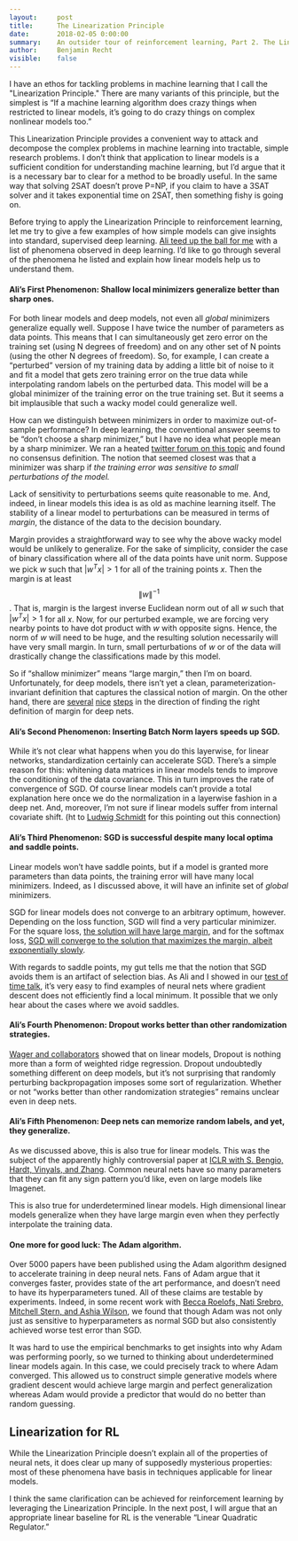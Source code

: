 ```yaml
---
layout:     post
title:      The Linearization Principle
date:       2018-02-05 0:00:00
summary:    An outsider tour of reinforcement learning, Part 2. The Linearization Principle.
author:     Benjamin Recht
visible:    false
---
```


I have an ethos for tackling problems in machine learning that I call the "Linearization Principle." There are many variants of this principle, but the simplest is “If a machine learning algorithm does crazy things when restricted to linear models, it’s going to do crazy things on complex nonlinear models too.”

This Linearization Principle provides a convenient way to attack and decompose the complex problems in machine learning into tractable, simple research problems. I don’t think that application to linear models is a sufficient condition for understanding machine learning, but I’d argue that it is a necessary bar to clear for a method to be broadly useful. In the same way that solving 2SAT doesn’t prove P=NP, if you claim to have a 3SAT solver and it takes exponential time on 2SAT, then something fishy is going on.

Before trying to apply the Linearization Principle to reinforcement learning, let me try to give a few examples of how simple models can give insights into standard, supervised deep learning. [Ali teed up the ball for me](http://www.argmin.net/2018/01/25/optics/) with a list of phenomena observed in deep learning. I’d like to go through several of the phenomena he listed and explain how linear models help us to understand them.

#### Ali’s First Phenomenon: Shallow local minimizers generalize better than sharp ones.

For both linear models and deep models, not even all _global_ minimizers generalize equally well. Suppose I have twice the number of parameters as data points.  This means that I can simultaneously get zero error on the training set (using N degrees of freedom) and on any other set of N points (using the other N degrees of freedom). So, for example, I can create a “perturbed” version of my training data by adding a little bit of noise to it and fit a model that gets zero training error on the true data while interpolating random labels on the perturbed data. This model will be a global minimizer of the training error on the true training set. But it seems a bit implausible that such a wacky model could generalize well.

How can we distinguish between minimizers in order to maximize out-of-sample performance? In deep learning, the conventional answer seems to be “don’t choose a sharp minimizer,” but I have no idea what people mean by a sharp minimizer. We ran a heated [twitter forum on this topic](https://twitter.com/beenwrekt/status/941005520420225025) and found no consensus definition. The notion that seemed closest was that a minimizer was sharp if _the training error was sensitive to small perturbations of the model._

Lack of sensitivity to perturbations seems quite reasonable to me. And, indeed, in linear models this idea is as old as machine learning itself. The stability of a linear model to perturbations can be measured in terms of  _margin_, the distance of the data to the decision boundary.

Margin provides a straightforward way to see why the above wacky model would be unlikely to generalize.  For the sake of simplicity, consider the case of binary classification where all of the data points have unit norm. Suppose we pick $w$ such that $\vert w^Tx\vert>1$ for all of the training points $x$. Then the margin is at least $$\|w\|^{-1}$$. That is, margin is the largest inverse Euclidean norm out of all $w$ such that $\vert w^Tx\vert>1$ for all $x$. Now, for our perturbed example, we are forcing very nearby points to have dot product with $w$ with opposite signs. Hence, the norm of $w$ will need to be huge, and the resulting solution necessarily will have very small margin. In turn, small perturbations of $w$ or of the data will drastically change the classifications made by this model.

So if “shallow minimizer” means “large margin,” then I’m on board. Unfortunately, for deep models, there isn’t yet a clean, parameterization-invariant definition that captures the classical notion of margin. On the other hand, there are [several](https://arxiv.org/abs/1707.09564) [nice](https://arxiv.org/abs/1706.08498) [steps](https://arxiv.org/abs/1712.06541) in the direction of finding the right definition of margin for deep nets.

#### Ali’s Second Phenomenon:  Inserting Batch Norm layers speeds up SGD.

While it’s not clear what happens when you do this layerwise, for linear networks, standardization certainly can accelerate SGD. There’s a simple reason for this: whitening data matrices in linear models tends to improve the conditioning of the data covariance. This in turn improves the rate of convergence of SGD. Of course linear models can’t provide a total explanation here once we do the normalization in a layerwise fashion in a deep net. And, moreover, I’m not sure if linear models suffer from internal covariate shift. (ht to [Ludwig Schmidt](http://people.csail.mit.edu/ludwigs/) for this pointing out this connection)

#### Ali’s Third Phenomenon: SGD is successful despite many local optima and saddle points.

Linear models won’t have saddle points, but if a model is granted more parameters than data points, the training error will have many local minimizers. Indeed, as I discussed above, it will have an infinite set of _global_ minimizers.

SGD for linear models does not converge to an arbitrary optimum, however. Depending on the loss function, SGD will find a very particular minimizer. For the square loss, [the solution will have large margin](https://arxiv.org/abs/1611.03530), and for the softmax loss, [SGD will converge to the solution that maximizes the margin, albeit exponentially slowly](https://arxiv.org/abs/1710.10345).

With regards to saddle points, my gut tells me that the notion that SGD avoids them is an artifact of selection bias.  As Ali and I showed in our [test of time talk](http://www.argmin.net/2017/12/05/kitchen-sinks/), it’s very easy to find examples of neural nets where gradient descent does not efficiently find a local minimum. It possible that we only hear about the cases where we avoid saddles.

#### Ali’s Fourth Phenomenon: Dropout works better than other randomization strategies.

[Wager and collaborators](https://arxiv.org/abs/1307.1493) showed that on linear models, Dropout is nothing more than a form of weighted ridge regression. Dropout undoubtedly something different on deep models, but it’s not surprising that randomly perturbing backpropagation imposes some sort of regularization. Whether or not “works better than other randomization strategies” remains unclear even in deep nets.

#### Ali’s Fifth Phenomenon: Deep nets can memorize random labels, and yet, they generalize.

As we discussed above, this is also true for linear models. This was the subject of the apparently highly controversial paper at [ICLR with S. Bengio, Hardt, Vinyals, and Zhang](https://arxiv.org/abs/1611.03530).  Common neural nets have so many parameters that they can fit any sign pattern you’d like, even on large models like Imagenet.

This is also true for underdetermined linear models. High dimensional linear models generalize when they have large margin even when they perfectly interpolate the training data.

#### One more for good luck:  The Adam algorithm.

Over 5000 papers have been published using the Adam algorithm designed to accelerate training in deep neural nets. Fans of Adam argue that it converges faster, provides state of the art performance, and doesn’t need to have its hyperparameters tuned. All of these claims are testable by experiments. Indeed, in some recent work with [Becca Roelofs, Nati Srebro, Mitchell Stern, and Ashia Wilson](https://arxiv.org/abs/1705.08292), we found that though Adam was not only just as sensitive to hyperparameters as normal SGD but also consistently achieved worse test error than SGD.

It was hard to use the empirical benchmarks to get insights into why Adam was performing poorly, so we turned to thinking about underdetermined linear models again. In this case, we could precisely track to where Adam converged. This allowed us to construct simple generative models where gradient descent would achieve large margin and perfect generalization whereas Adam would provide a predictor that would do no better than random guessing.

## Linearization for RL

While the Linearization Principle doesn’t explain all of the properties of neural nets, it does clear up many of supposedly mysterious properties: most of these phenomena have basis in techniques applicable for linear models.

I think the same clarification can be achieved for reinforcement learning by leveraging the Linearization Principle. In the next post, I will argue that an appropriate linear baseline for RL is the venerable “Linear Quadratic Regulator.”
